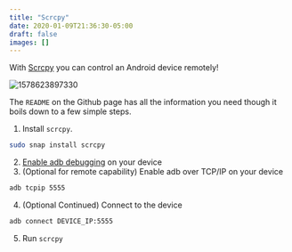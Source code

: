 ```yaml
---
title: "Scrcpy"
date: 2020-01-09T21:36:30-05:00
draft: false
images: []
---
```


With [Scrcpy](https://github.com/Genymobile/scrcpy) you can control an Android device remotely!

![1578623897330](/files/images/1578623897330.png)

The `README` on the Github page has all the information you need though it boils down to a few simple steps.

1. Install `scrcpy`. 
```bash
sudo snap install scrcpy
```
2. [Enable adb debugging](https://developer.android.com/studio/command-line/adb.html#Enabling) on your device
3. (Optional for remote capability) Enable adb over TCP/IP on your device
```bash
adb tcpip 5555
```
4. (Optional Continued) Connect to the device
 ```bash
 adb connect DEVICE_IP:5555
 ```
 5. Run `scrcpy`